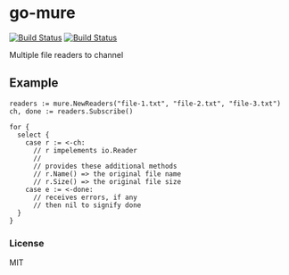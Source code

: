 # go-mure

[![Build Status](https://drone.io/github.com/nowk/go-mure/status.png)](https://drone.io/github.com/nowk/go-mure/latest)
[![Build Status](https://travis-ci.org/nowk/go-mure.svg?branch=master)](https://travis-ci.org/nowk/go-mure)

Multiple file readers to channel

## Example

    readers := mure.NewReaders("file-1.txt", "file-2.txt", "file-3.txt")
    ch, done := readers.Subscribe()

    for {
      select {
        case r := <-ch:
          // r impelements io.Reader
          //
          // provides these additional methods
          // r.Name() => the original file name 
          // r.Size() => the original file size
        case e := <-done:
          // receives errors, if any
          // then nil to signify done
      }
    }

### License

MIT
